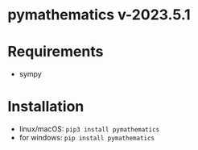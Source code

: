 # pymathematics v-2023.5.1

# Requirements
* sympy

# Installation
* linux/macOS: `pip3 install pymathematics`
* for windows: `pip install pymathematics`
 
